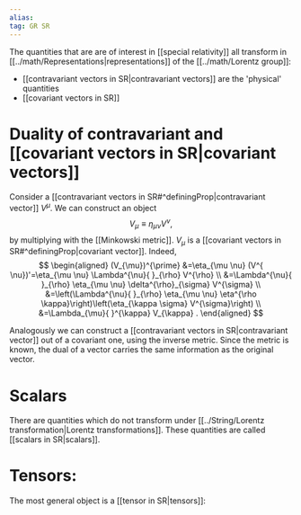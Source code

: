 ```yaml
---
alias:
tag: GR SR
---
```


The quantities that are are of interest in [[special relativity]] all transform in [[../math/Representations|representations]] of the [[../math/Lorentz group]]:

- [[contravariant vectors in SR|contravariant vectors]] are the 'physical' quantities
- [[covariant vectors in SR]]

# Duality of contravariant and [[covariant vectors in SR|covariant vectors]]
Consider a [[contravariant vectors in SR#^definingProp|contravariant vector]] $V^{\mu}$. We can construct an object
$$
V_{\mu} \equiv \eta_{\mu \nu} V^{\nu},
$$
by multiplying with the [[Minkowski metric]]. $V_{\mu}$ is a [[covariant vectors in SR#^definingProp|covariant vector]]. Indeed,
$$
\begin{aligned}
(V_{\mu})^{\prime} &=\eta_{\mu \nu} (V^{ \nu})'=\eta_{\mu \nu} \Lambda^{\nu}{ }_{\rho} V^{\rho} \\
&=\Lambda^{\nu}{ }_{\rho} \eta_{\mu \nu} \delta^{\rho}_{\sigma} V^{\sigma} \\
&=\left(\Lambda^{\nu}{ }_{\rho} \eta_{\mu \nu} \eta^{\rho \kappa}\right)\left(\eta_{\kappa \sigma} V^{\sigma}\right) \\
&=\Lambda_{\mu}{ }^{\kappa} V_{\kappa} .
\end{aligned}
$$

Analogously we can construct a [[contravariant vectors in SR|contravariant vector]] out of a covariant one, using the inverse metric. Since the metric is known, the dual of a vector carries the same information as the original vector.


# Scalars
There are quantities which do not transform under [[../String/Lorentz transformation|Lorentz transformations]]. These quantities are called [[scalars in SR|scalars]].
# Tensors:
The most general object is a [[tensor in SR|tensors]]:

